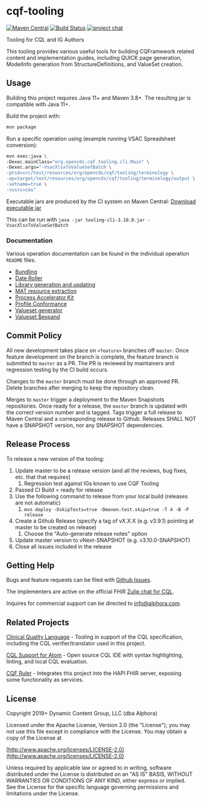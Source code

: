 # cqf-tooling

[![Maven Central](https://maven-badges.sml.io/maven-central/org.opencds.cqf/tooling/badge.svg)](https://maven-badges.sml.io/maven-central/org.opencds.cqf/tooling) [![Build Status](https://www.travis-ci.com/cqframework/cqf-tooling.svg?branch=master)](https://www.travis-ci.com/cqframework/cqf-tooling) [![project chat](https://img.shields.io/badge/zulip-join_chat-brightgreen.svg)](https://chat.fhir.org/#narrow/stream/179220-cql)

Tooling for CQL and IG Authors

This tooling provides various useful tools for building CQFramework related content and implementation guides, including QUICK page generation, ModelInfo generation from StructureDefinitions, and ValueSet creation.

## Usage

Building this project requires Java 11+ and Maven 3.8+. The resulting jar is compatible with Java 11+.

Build the project with:

```bash
mvn package
```

Run a specific operation using (example running VSAC Spreadsheet conversion):

```bash
mvn exec:java \
-Dexec.mainClass="org.opencds.cqf.tooling.cli.Main" \
-Dexec.args="-VsacXlsxToValueSetBatch \
-ptsd=src/test/resources/org/opencds/cqf/tooling/terminology \
-op=target/test/resources/org/opencds/cqf/tooling/terminology/output \
-setname=true \
-vssrc=cms"
```

Executable jars are produced by the CI system on Maven Central: [Download executable jar](https://oss.sonatype.org/service/local/artifact/maven/redirect?r=releases&g=org.opencds.cqf&a=tooling-cli&v=LATEST)

This can be run with `java -jar tooling-cli-3.10.0.jar -VsacXlsxToValueSetBatch`

### Documentation
Various operation documentation can be found in the individual operation `README` files.
- [Bundling](tooling/src/main/java/org/opencds/cqf/tooling/operations/bundle/README.md)
- [Date Roller](tooling/src/main/java/org/opencds/cqf/tooling/operations/dateroller/README.md)
- [Library generation and updating](tooling/src/main/java/org/opencds/cqf/tooling/operations/library/README.md)
- [MAT resource extraction](tooling/src/main/java/org/opencds/cqf/tooling/operations/mat/README.md)
- [Process Accelerator Kit](tooling/src/main/java/org/opencds/cqf/tooling/operations/acceleratorkit/README.md)
- [Profile Conformance](tooling/src/main/java/org/opencds/cqf/tooling/operations/validation/README.md)
- [Valueset generator](tooling/src/main/java/org/opencds/cqf/tooling/operations/valueset/generate/config/README.md)
- [Valueset $expand](tooling/src/main/java/org/opencds/cqf/tooling/operations/valueset/expansion/README.md)


## Commit Policy

All new development takes place on `<feature>` branches off `master`. Once feature development on the branch is complete, the feature branch is submitted to `master` as a PR. The PR is reviewed by maintainers and regression testing by the CI build occurs.

Changes to the `master` branch must be done through an approved PR. Delete branches after merging to keep the repository clean.

Merges to `master` trigger a deployment to the Maven Snapshots repositories. Once ready for a release, the `master` branch is updated with the correct version number and is tagged. Tags trigger a full release to Maven Central and a corresponding release to Github. Releases SHALL NOT have a SNAPSHOT version, nor any SNAPSHOT dependencies.

## Release Process

To release a new version of the tooling:
1. Update master to be a release version (and all the reviews, bug fixes, etc. that that requires)
   1. Regression test against IGs known to use CQF Tooling
2. Passed CI Build = ready for release
3. Use the following command to release from your local build (releases are not automatic)
   1. `mvn deploy -DskipTests=true -Dmaven.test.skip=true -T 4 -B -P release`
4. Create a Github Release (specify a tag of vX.X.X (e.g. v3.9.1) pointing at master to be created on release)
   1. Choose the "Auto-generate release notes" option
5. Update master version to vNext-SNAPSHOT (e.g. v3.10.0-SNAPSHOT)
6. Close all issues included in the release

## Getting Help

Bugs and feature requests can be filed with [Github Issues](https://github.com/cqframework/cqf-tooling/issues).

The implementers are active on the official FHIR [Zulip chat for CQL](https://chat.fhir.org/#narrow/stream/179220-cql).

Inquires for commercial support can be directed to [info@alphora.com](info@alphora.com).

## Related Projects

[Clinical Quality Language](https://github.com/cqframework/clinical_quality_language) - Tooling in support of the CQL specification, including the CQL verifier/translator used in this project.

[CQL Support for Atom](https://atom.io/packages/language-cql) - Open source CQL IDE with syntax highlighting, linting, and local CQL evaluation.

[CQF Ruler](https://github.com/DBCG/cqf-ruler) - Integrates this project into the HAPI FHIR server, exposing some functionality as services.

## License

Copyright 2019+ Dynamic Content Group, LLC (dba Alphora)

Licensed under the Apache License, Version 2.0 (the "License");
you may not use this file except in compliance with the License.
You may obtain a copy of the License at

[http://www.apache.org/licenses/LICENSE-2.0](http://www.apache.org/licenses/LICENSE-2.0)

Unless required by applicable law or agreed to in writing, software
distributed under the License is distributed on an "AS IS" BASIS,
WITHOUT WARRANTIES OR CONDITIONS OF ANY KIND, either express or implied.
See the License for the specific language governing permissions and
limitations under the License.
